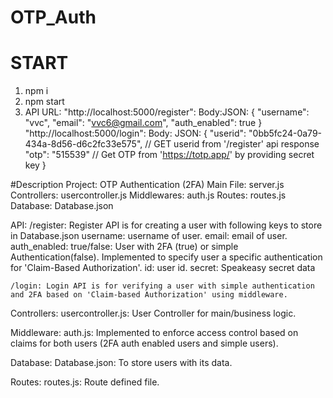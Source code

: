 # OTP_Auth

# START

1. npm i
2. npm start
3. API URL:
   "http://localhost:5000/register":
   Body:JSON: {
   "username": "vvc",
   "email": "vvc6@gmail.com",
   "auth_enabled": true
   }
   "http://localhost:5000/login":
   Body: JSON: {
   "userid": "0bb5fc24-0a79-434a-8d56-d6c2fc33e575", // GET userid from '/register' api response
   "otp": "515539" // Get OTP from 'https://totp.app/' by providing secret key
   }

#Description
Project: OTP Authentication (2FA)
Main File: server.js
Controllers: usercontroller.js
Middlewares: auth.js
Routes: routes.js
Database: Database.json

API:
/register: Register API is for creating a user with following keys to store in Database.json
username: username of user.
email: email of user.
auth_enabled: true/false: User with 2FA (true) or simple Authentication(false).
Implemented to specify user a specific authentication for 'Claim-Based Authorization'.
id: user id.
secret: Speakeasy secret data

    /login: Login API is for verifying a user with simple authentication and 2FA based on 'Claim-based Authorization' using middleware.

Controllers:
usercontroller.js: User Controller for main/business logic.

Middleware:
auth.js: Implemented to enforce access control based on claims for both users (2FA auth enabled users and simple users).

Database:
Database.json: To store users with its data.

Routes:
routes.js: Route defined file.
